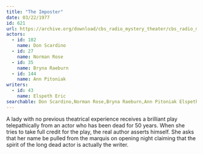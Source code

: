```yaml
---
title: "The Imposter"
date: 03/22/1977
id: 621
url: https://archive.org/download/cbs_radio_mystery_theater/cbs_radio_mystery_theater-0601-0650.zip/cbs_radio_mystery_theater-0601-0650%2Fcbsrmt_0621_the_imposter.mp3
actors:  
  - id: 102
    name: Don Scardino  
  - id: 27
    name: Norman Rose  
  - id: 35
    name: Bryna Raeburn  
  - id: 144
    name: Ann Pitoniak
writers:  
  - id: 43
    name: Elspeth Eric
searchable: Don Scardino,Norman Rose,Bryna Raeburn,Ann Pitoniak Elspeth Eric
---
```

A lady with no previous theatrical experience receives a brilliant play telepathically from an actor who has been dead for 50 years. When she tries to take full credit for the play, the real author asserts himself. She asks that her name be pulled from the marquis on opening night claiming that the spirit of the long dead actor is actually the writer.